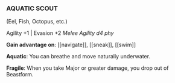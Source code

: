 ### AQUATIC SCOUT
(Eel, Fish, Octopus, etc.)

Agility +1 | Evasion +2
*Melee Agility d4 phy*

**Gain advantage on**: [[navigate]], [[sneak]], [[swim]]

**Aquatic**: You can breathe and move naturally underwater.

**Fragile**: When you take Major or greater damage, you drop out of Beastform.